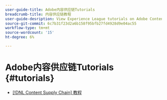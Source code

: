 ```yaml
---
user-guide-title: Adobe内容供应链Tutorials
breadcrumb-title: 内容供应链教程
user-guide-desription: View Experience League tutorials on Adobe Content Supply Chain, the simplified promise of Adobe's solutions to help organizations accelerate and scale content creation, improve content engagement and ROI, and deliver the content that fuels digital engagements buyers prefer.
source-git-commit: 6c7b31f23d2a6b158f95bfb27fd4928d9e04ac55
workflow-type: tm+mt
source-wordcount: '15'
ht-degree: 6%

---
```



# Adobe内容供应链Tutorials {#tutorials}

+ [[!DNL Content Supply Chain] 教程](overview.md)